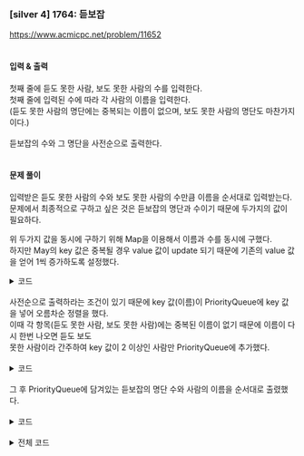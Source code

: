### [silver 4] 1764: 듣보잡
https://www.acmicpc.net/problem/11652
</br></br>

#### 입력 & 출력
첫째 줄에 듣도 못한 사람, 보도 못한 사람의 수를 입력한다.</br>
첫째 줄에 입력된 수에 따라 각 사람의 이름을 입력한다. </br>
(듣도 못한 사람의 명단에는 중복되는 이름이 없으며, 보도 못한 사람의 명단도 마찬가지이다.)</br></br>
듣보잡의 수와 그 명단을 사전순으로 출력한다.</br></br>

#### 문제 풀이 </br>

입력받은 듣도 못한 사람의 수와 보도 못한 사람의 수만큼 이름을 순서대로 입력받는다.</br>
문제에서 최종적으로 구하고 싶은 것은 듣보잡의 명단과 수이기 때문에 두가지의 값이 필요하다.</br>

위 두가지 값을 동시에 구하기 위해 Map을 이용해서 이름과 수를 동시에 구했다.</br>
하지만 May의 key 값은 중복될 경우 value 값이 update 되기 때문에 기존의 value 값을 얻어 1씩 증가하도록 설정했다.</br>
<details>
<summary>코드</summary>

```java
Map<String, Integer> map = new HashMap<String, Integer>();
for(int i=0; i<n+m; i++) {
			int val = 1;
			String str = br.readLine();
			if(map.containsKey(str)) {
				val = map.get(str);
				val++;
			}
			map.put(str, val);
		}
```

</details>

</br>
사전순으로 출력하라는 조건이 있기 때문에 key 값(이름)이 PriorityQueue에 key 값을 넣어 오름차순 정렬을 했다.</br>
이때 각 항목(듣도 못한 사람, 보도 못한 사람)에는 중복된 이름이 없기 때문에 이름이 다시 한번 나오면 듣도 보도</br>
못한 사람이라 간주하여 key 값이 2 이상인 사람만 PriorityQueue에 추가했다.</br></br>
<details>
<summary>코드</summary>

```java
PriorityQueue<String> pq = new PriorityQueue<String>();
for(String key : map.keySet()) {
			if(map.get(key)>1) {
				pq.add(key);
			}
		}
```

</details>

</br>
그 후 PriorityQueue에 담겨있는 듣보잡의 명단 수와 사람의 이름을 순서대로 출렸했다.</br>
</br>
<details>
<summary>코드</summary>

```java
bw.write(String.valueOf(pq.size())+"\n");
		while(!pq.isEmpty()) {
			bw.write(pq.poll()+"\n");
		}
		
		bw.flush();
```

</details>

</br>

<details>
<summary>전체 코드</summary>

```java
public class Main {
	public static void main(String args[]) throws IOException {
		BufferedReader br = new BufferedReader(new InputStreamReader(System.in));
		BufferedWriter bw = new BufferedWriter(new OutputStreamWriter(System.out));
		
		String nums = br.readLine();
		String[] numss = nums.split(" ");
		
		int n = Integer.parseInt(numss[0]);
		int m = Integer.parseInt(numss[1]);
		
		Map<String, Integer> map = new HashMap<String, Integer>();
		PriorityQueue<String> pq = new PriorityQueue<String>();
		
		for(int i=0; i<n+m; i++) {
			int val = 1;
			String str = br.readLine();
			if(map.containsKey(str)) {
				val = map.get(str);
				val++;
			}
			map.put(str, val);
		}
		
		for(String key : map.keySet()) {
			if(map.get(key)>1) {
				pq.add(key);
			}
		}
		
		bw.write(String.valueOf(pq.size())+"\n");
		while(!pq.isEmpty()) {
			bw.write(pq.poll()+"\n");
		}
		
		bw.flush();
	}
}
```
</details>
